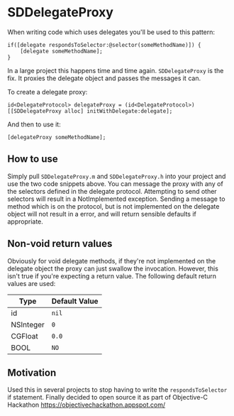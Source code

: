 SDDelegateProxy
===============

When writing code which uses delegates you'll be used to this pattern:

    if([delegate respondsToSelector:@selector(someMethodName)]) {
        [delegate someMethodName];
    }

In a large project this happens time and time again. `SDDelegateProxy` is the fix. It proxies the delegate object and passes the messages it can.

To create a delegate proxy:

    id<DelegateProtocol> delegateProxy = (id<DelegateProtocol>)[[SDDelegateProxy alloc] initWithDelegate:delegate];

And then to use it:

    [delegateProxy someMethodName];


## How to use

Simply pull `SDDelegateProxy.m` and `SDDelegateProxy.h` into your project and use the two code snippets above. You can message the proxy with any of the selectors defined in the delegate protocol. Attempting to send other selectors will result in a NotImplemented exception. Sending a message to method which is on the protocol, but is not implemented on the delegate object will not result in a error, and will return sensible defaults if appropriate.


## Non-void return values

Obviously for void delegate methods, if they're not implemented on the delegate object the proxy can just swallow the invocation. However, this isn't true if you're expecting a return value. The following default return values are used:


| Type      | Default Value  |
| --------- |--------------- |
| id        | `nil`          |
| NSInteger | `0`            |
| CGFloat   | `0.0`          |
| BOOL      | `NO`           |


## Motivation

Used this in several projects to stop having to write the `respondsToSelector` if statement. Finally decided to open source it as part of Objective-C Hackathon https://objectivechackathon.appspot.com/